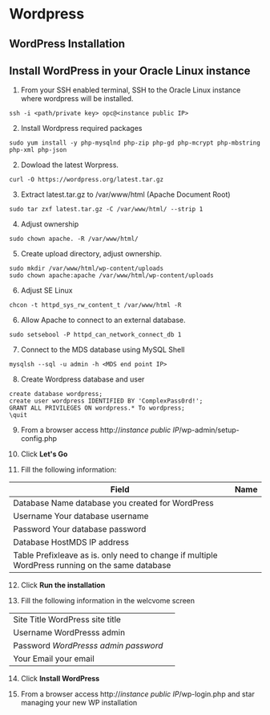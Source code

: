 # Wordpress

## WordPress Installation

## Install WordPress in your Oracle Linux instance


1. From your SSH enabled terminal, SSH to the Oracle Linux instance where wordpress will be installed.

```
ssh -i <path/private key> opc@<instance public IP>
```

2. Install Wordpress required packages

```
sudo yum install -y php-mysqlnd php-zip php-gd php-mcrypt php-mbstring php-xml php-json
```

2. Dowload the latest Worpress.

```
curl -O https://wordpress.org/latest.tar.gz
```

3. Extract latest.tar.gz to /var/www/html (Apache Document Root)

```
sudo tar zxf latest.tar.gz -C /var/www/html/ --strip 1
```

4. Adjust ownership

```
sudo chown apache. -R /var/www/html/
```

5. Create upload directory, adjust ownership. 

```
sudo mkdir /var/www/html/wp-content/uploads
sudo chown apache:apache /var/www/html/wp-content/uploads
```

6. Adjust SE Linux

```
chcon -t httpd_sys_rw_content_t /var/www/html -R
```

6. Allow Apache to connect to an external database.

```
sudo setsebool -P httpd_can_network_connect_db 1
```

7. Connect to the MDS database using MySQL Shell

```
mysqlsh --sql -u admin -h <MDS end point IP>
```

8. Create Wordpress database and user

```
create database wordpress;
create user wordpress IDENTIFIED BY 'ComplexPass0rd!';
GRANT ALL PRIVILEGES ON wordpress.* To wordpress;
\quit
```

9. From a browser access http://*instance public IP*/wp-admin/setup-config.php

10. Click **Let's Go**

11. Fill the following information:

|Field | Name |
| --- | --- |
| Database Name database you created for WordPress
| Username Your database username
| Password Your database password
| Database HostMDS IP address
| Table Prefixleave as is. only need to change if multiple WordPress running on the same database

12. Click **Run the installation**

13. Fill the following information in the welcvome screen

|||
|---|---|
| Site Title WordPress site title
| Username WordPresss admin
| Password *WordPresss admin password*
| Your Email your email

14. Click **Install WordPress**
 	
15. From a browser access http://*instance public IP*/wp-login.php and star managing your new WP installation
